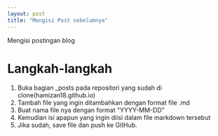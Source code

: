 ```yaml
---                         
layout: post                
title: "Mengisi Post sebelumnya" 
---                         
```


Mengisi postingan blog

# Langkah-langkah

1. Buka bagian _posts pada repositori yang sudah di clone(hamizan18.github.io)
2. Tambah file yang ingin ditambahkan dengan format file .md
3. Buat nama file nya dengan format "YYYY-MM-DD"
4. Kemudian isi apapun yang ingin diisi dalam file markdown tersebut
5. Jika sudah, save file dan push ke GitHub.
